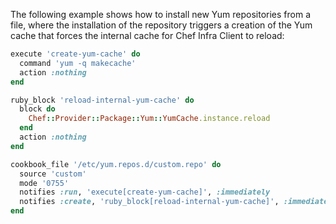The following example shows how to install new Yum repositories from a
file, where the installation of the repository triggers a creation of
the Yum cache that forces the internal cache for Chef Infra Client to
reload:

``` ruby
execute 'create-yum-cache' do
  command 'yum -q makecache'
  action :nothing
end

ruby_block 'reload-internal-yum-cache' do
  block do
    Chef::Provider::Package::Yum::YumCache.instance.reload
  end
  action :nothing
end

cookbook_file '/etc/yum.repos.d/custom.repo' do
  source 'custom'
  mode '0755'
  notifies :run, 'execute[create-yum-cache]', :immediately
  notifies :create, 'ruby_block[reload-internal-yum-cache]', :immediately
end
```